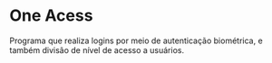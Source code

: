 # One Acess
Programa que realiza logins por meio de autenticação biométrica, e também divisão de nível de acesso a usuários.
